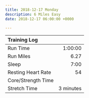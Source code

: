 ```yaml
---
title: 2018-12-17 Monday
description: 6 Miles Easy
date: 2018-12-17 06:00:00 +0000

---
```

| Training Log | |
|:--------|---:|
| Run Time | 1:00:00 |
| Run Miles | 6.27 |
| Sleep | 7:00 |
| Resting Heart Rate | 54 |
| Core/Strength Time |  |
| Stretch Time | 3 minutes |
